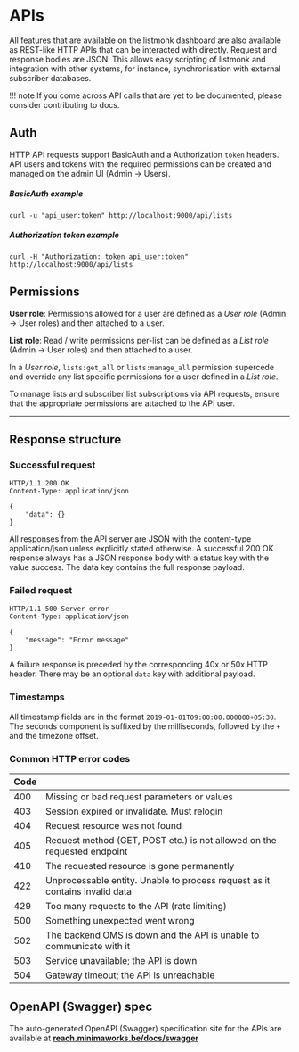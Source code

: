 # APIs

All features that are available on the listmonk dashboard are also available as REST-like HTTP APIs that can be interacted with directly. Request and response bodies are JSON. This allows easy scripting of listmonk and integration with other systems, for instance, synchronisation with external subscriber databases.

!!! note
    If you come across API calls that are yet to be documented, please consider contributing to docs.


## Auth
HTTP API requests support BasicAuth and a Authorization `token` headers. API users and tokens with the required permissions can be created and managed on the admin UI (Admin -> Users).

##### BasicAuth example
```shell
curl -u "api_user:token" http://localhost:9000/api/lists
```

##### Authorization token example
```shell
curl -H "Authorization: token api_user:token" http://localhost:9000/api/lists
```

## Permissions
**User role**: Permissions allowed for a user are defined as a *User role* (Admin -> User roles) and then attached to a user. 

**List role**: Read / write permissions per-list can be defined as a *List role* (Admin -> User roles) and then attached to a user. 

In a *User role*, `lists:get_all` or `lists:manage_all` permission supercede and override any list specific permissions for a user defined in a *List role*.

To manage lists and subscriber list subscriptions via API requests, ensure that the appropriate permissions are attached to the API user.

______________________________________________________________________

## Response structure

### Successful request

```http
HTTP/1.1 200 OK
Content-Type: application/json

{
    "data": {}
}
```

All responses from the API server are JSON with the content-type application/json unless explicitly stated otherwise. A successful 200 OK response always has a JSON response body with a status key with the value success. The data key contains the full response payload.

### Failed request

```http
HTTP/1.1 500 Server error
Content-Type: application/json

{
    "message": "Error message"
}
```

A failure response is preceded by the corresponding 40x or 50x HTTP header. There may be an optional `data` key with additional payload.

### Timestamps

All timestamp fields are in the format `2019-01-01T09:00:00.000000+05:30`. The seconds component is suffixed by the milliseconds, followed by the `+` and the timezone offset.

### Common HTTP error codes

| Code  |                                                                             |
| ----- | ----------------------------------------------------------------------------|
|  400  | Missing or bad request parameters or values                                 |
|  403  | Session expired or invalidate. Must relogin                                 |
|  404  | Request resource was not found                                              |
|  405  | Request method (GET, POST etc.) is not allowed on the requested endpoint    |
|  410  | The requested resource is gone permanently                                  |
|  422  | Unprocessable entity. Unable to process request as it contains invalid data |
|  429  | Too many requests to the API (rate limiting)                                |
|  500  | Something unexpected went wrong                                             |
|  502  | The backend OMS is down and the API is unable to communicate with it        |
|  503  | Service unavailable; the API is down                                        |
|  504  | Gateway timeout; the API is unreachable                                     |


## OpenAPI (Swagger) spec

The auto-generated OpenAPI (Swagger) specification site for the APIs are available at [**reach.minimaworks.be/docs/swagger**](https://reach.minimaworks.be/docs/swagger/)

